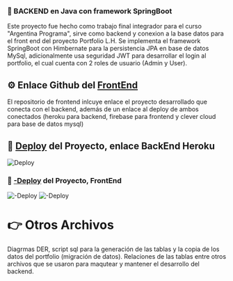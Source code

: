 ### 🌟 BACKEND en Java con framework SpringBoot

Este proyecto fue hecho como trabajo final integrador para el curso "Argentina Programa", sirve como backend y conexion a la base datos para el front end del proyecto Portfolio L.H. 
Se implementa el framework SpringBoot con Himbernate para la persistencia JPA en base de datos MySql, adicionalmente usa seguridad JWT para desarrollar el login al portfolio, el cual cuenta con 2 roles de usuario (Admin y User). 

## ⚙ Enlace Github del [FrontEnd](https://github.com/Leon-Zero/portfolio-front-end-angular.git)

El repositorio de frontend inlcuye enlace el proyecto desarrollado que conecta con el backend, además de un enlace al deploy de ambos conectados (heroku para backend, firebase para frontend y clever cloud para base de datos mysql)


## 🚀 [Deploy](https://portfolio-leonardo-hidalgo.herokuapp.com) del Proyecto, enlace BackEnd Heroku

![Deploy](https://i.ibb.co/KsNLCFM/java.png)

### 🚀 [-Deploy](https://portfolio-lh.web.app) del Proyecto,  FrontEnd

![-Deploy](https://i.ibb.co/qJ5jqQS/front.jpg)
![-Deploy](https://i.ibb.co/HDmZ2ht/crud.jpg)


# 👉 Otros Archivos

Diagrmas DER, script sql para la generación de las tablas y la copia de los datos del portfolio (migración de datos). Relaciones de las tablas entre otros archivos que se usaron para maqutear y mantener el desarrollo del backend.
